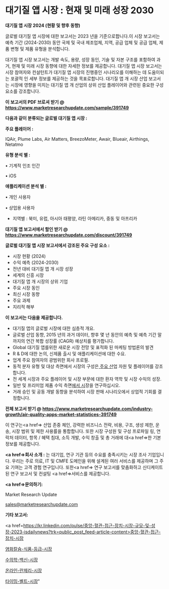 # 대기질 앱 시장 : 현재 및 미래 성장 2030

<strong>대기질 앱 시장 2024 (현황 및 향후 동향)</strong>

글로벌 대기질 앱 시장에 대한 보고서는 2023 년을 기준으로합니다.이 시장 보고서는 예측 기간 (2024-2030) 동안 국제 및 국내 제조업체, 지역, 공급 업체 및 공급 업체, 제품 변형 및 제품 유형을 분석합니다.

대기질 앱 시장 보고서는 개발 속도, 용량, 성장 동인, 기술 및 자본 구조를 포함하여 과거, 현재 및 미래 시장 동향에 대한 자세한 정보를 제공합니다. 대기질 앱 시장 보고서는 시장 참여자와 컨설턴트가 대기질 앱 시장의 진행중인 시나리오를 이해하는 데 도움이되는 포괄적 인 세부 정보를 제공하는 것을 목표로합니다. 대기질 앱 개 시장 산업 보고서는 시장에 영향을 미치는 대기질 앱 개 산업의 상위 산업 플레이어와 관련된 중요한 구성 요소를 강조합니다.



<strong>이 보고서의 PDF 브로셔 받기 @ <a href=https://www.marketresearchupdate.com/sample/391749>https://www.marketresearchupdate.com/sample/391749</a></strong>



<strong>다음과 같이 분류되는 글로벌 대기질 앱 시장 :</strong>



<strong>주요 플레이어 :</strong>

IQAir, Plume Labs, Air Matters, BreezoMeter, Awair, Blueair, Airthings, Netatmo



<strong>유형 분석 별 :</strong>

• 기계적 인조 인간

• iOS



<strong>애플리케이션 분석 별 :</strong>

• 개인 사용자

• 상업용 사용자

<ul>
  <li>지역별 : 북미, 유럽, 아시아 태평양, 라틴 아메리카, 중동 및 아프리카</li>
</ul>


<strong>대기질 앱 보고서에서 할인 받기 @ <a href=https://www.marketresearchupdate.com/discount/391749>https://www.marketresearchupdate.com/discount/391749</a></strong>



<strong>글로벌 대기질 앱 시장 보고서에서 강조된 주요 구성 요소 :</strong>
<ul>
  <li>시장 현황 (2024)</li>
  <li>수익 예측 (2024-2030)</li>
  <li>전년 대비 대기질 앱 개 시장 성장</li>
  <li>세계의 신흥 시장</li>
  <li>대기질 앱 개 시장의 상위 기업</li>
  <li>주요 시장 동인</li>
  <li>최신 시장 동향</li>
  <li>주요 과제</li>
  <li>지리적 해부</li>
</ul>


<strong>이 보고서는 다음을 제공합니다.</strong>
<ul>
  <li>대기질 앱의 글로벌 시장에 대한 심층적 개요.</li>
  <li>글로벌 산업 동향, 2015 년의 과거 데이터, 향후 몇 년 동안의 예측 및 예측 기간 말까지의 연간 복합 성장률 (CAGR) 예상치를 평가합니다.</li>
  <li>Global 대기질 앱를위한 새로운 시장 전망 및 표적화 된 마케팅 방법론의 발견</li>
  <li>R &amp; D에 대한 논의, 신제품 출시 및 애플리케이션에 대한 수요.</li>
  <li>업계 주요 참여자의 광범위한 회사 프로필.</li>
  <li>동적 분자 유형 및 대상 측면에서 시장의 구성은<a href=> 주요 산</a>업 자원 및 플레이어를 강조합니다.</li>
  <li>전 세계 시장과 주요 플레이어 및 시장 부문에 대한 환자 역학 및 시장 수익의 성장.</li>
  <li>일반 및 프리미엄 제품 수익 측면<a href=>에서 시</a>장을 연구하십시오.</li>
  <li>거래 승인 및 공동 개발 동향을 분석하여 시장 판매 시나리오에서 상업적 기회를 결정합니다.</li>
</ul>



<strong>전체 보고서 받기 @ <a href=https://www.marketresearchupdate.com/industry-growth/air-quality-apps-market-statistices-391749>https://www.marketresearchupdate.com/industry-growth/air-quality-apps-market-statistices-391749</a></strong>

이 연구는<a href=> 산업 존중</a> 체인, 강력한 비즈니스 전략, 비용, 구조, 생성 제한, 운송, 시장 범위 및 제한 사용률을 통합합니다. 또한 시장 구성원 및 구성 프로파일 링, 연락처 데이터, 항목 / 혜택 침대, 소득 개발, 수익 창출 및 총 거래에 대<a href=>한 기본 </a>정보를 제공합니다.



<strong><a href=>회사 소</a>개 :</strong>
는 대기업, 연구 기관 등의 수요를 충족시키는 시장 조사 기업입니다. 우리는 주로 의료, IT 및 CMFE 도메인을 위해 설계된 여러 서비스를 제공하며 그 주요 기여는 고객 경험 연구입니다. 또한<a href=> 연구 보</a>고서를 맞춤화하고 신디케이트 된 연구 보고서 및 컨설팅 <a href=>서비스</a>를 제공합니다.



<strong><a href=>문의하기:</a></strong>

Market Research Update

sales@marketresearchupdate.com



<strong>기타 보고서:</strong>

<a href=https://kr.linkedin.com/pulse/중앙-혈관-접근-장치-시장-규모-및-성장-2023-isdailynews?trk=public_post_feed-article-content>중앙-혈관-접근-장치-시장</a>

<a href=https://www.linkedin.com/pulse/염화칼슘-식품-등급-시장-규모-및-성장-2023-trend-tracking-tips-360-analysis/>염화칼슘-식품-등급-시장</a>

<a href=https://www.linkedin.com/pulse/수의학-백신-시장-진입-전략-및-위험-평가2029년-market-matrix-musings-analysis-pjrif/>수의학-백신-시장</a>

<a href=https://www.linkedin.com/pulse/온라인-란제리-시장-동향-및-성장-전망-trendsetters-talk-360-analysis-3ijwf/>온라인-란제리-시장</a>

<a href=https://www.linkedin.com/pulse/타이밍-벨트-시장-진입-전략-및-위험-평가2030년-trendsetters-talk-360-analysis-fcmuf/>타이밍-벨트-시장</a>"
